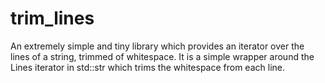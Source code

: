 # trim_lines
An extremely simple and tiny library which provides an iterator over the lines of a string, trimmed of whitespace. It is a simple wrapper around the Lines iterator in std::str which trims the whitespace from each line.
